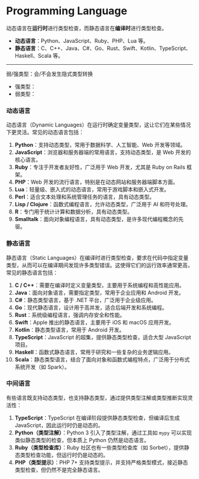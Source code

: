 # Programming Language

动态语言在**运行时**进行类型检查，而静态语言在**编译时**进行类型检查。

- **动态语言**：Python、JavaScript、Ruby、PHP、Lua 等。
- **静态语言**：C、C++、Java、C#、Go、Rust、Swift、Kotlin、TypeScript、Haskell、Scala 等。

---

弱/强类型：会/不会发生隐式类型转换

- 强类型：
- 弱类型：

### 动态语言

动态语言（Dynamic Languages）在运行时确定变量类型，这让它们在某些情况下更灵活。常见的动态语言包括：

1. **Python**：支持动态类型，常用于数据科学、人工智能、Web 开发等领域。
2. **JavaScript**：浏览器和服务器端的常用语言，支持动态类型，是 Web 开发的核心语言。
3. **Ruby**：专注于开发者友好性，广泛用于 Web 开发，尤其是 Ruby on Rails 框架。
4. **PHP**：Web 开发的流行语言，特别是在动态网站和服务器端脚本方面。
5. **Lua**：轻量级、嵌入式的动态语言，常用于游戏脚本和嵌入式开发。
6. **Perl**：适合文本处理和系统管理任务的语言，具有动态类型。
7. **Lisp / Clojure**：函数式编程语言，允许动态类型，广泛用于 AI 和符号处理。
8. **R**：专门用于统计计算和数据分析，具有动态类型。
9. **Smalltalk**：面向对象编程语言，具有动态类型，是许多现代编程概念的先驱。

### 静态语言

静态语言（Static Languages）在编译时进行类型检查，要求在代码中指定变量类型，从而可以在编译期间发现许多类型错误。这使得它们的运行效率通常更高，常见的静态语言包括：

1. **C / C++**：需要在编译时定义变量类型，主要用于系统编程和高性能应用。
2. **Java**：面向对象语言，需要指定类型，常用于企业应用和 Android 开发。
3. **C#**：静态类型语言，基于 .NET 平台，广泛用于企业级应用。
4. **Go**：现代静态语言，设计用于高并发，适合后端开发和系统编程。
5. **Rust**：系统级编程语言，强调内存安全和性能。
6. **Swift**：Apple 推出的静态语言，主要用于 iOS 和 macOS 应用开发。
7. **Kotlin**：静态类型语言，常用于 Android 开发。
8. **TypeScript**：JavaScript 的超集，提供静态类型检查，适合大型 JavaScript 项目。
9. **Haskell**：函数式静态语言，常用于研究和一些复杂的业务逻辑应用。
10. **Scala**：静态类型语言，结合了面向对象和函数式编程特点，广泛用于分布式系统开发（如 Spark）。

### 中间语言

有些语言既支持动态类型，也支持静态类型，通过提供类型注解或类型推断实现灵活性：

1. **TypeScript**：TypeScript 在编译阶段提供静态类型检查，但编译后生成 JavaScript，因此运行时仍是动态的。
2. **Python（类型注解）**：Python 3 引入了类型注解，通过工具如 `mypy` 可以实现类似静态类型的检查，但本质上 Python 仍然是动态语言。
3. **Ruby（类型检查库）**：Ruby 社区也有一些类型检查库（如 Sorbet），提供静态类型检查功能，但运行时仍是动态的。
4. **PHP（类型提示）**：PHP 7+ 支持类型提示，并支持严格类型模式，接近静态类型检查，但仍然不是完全静态语言。